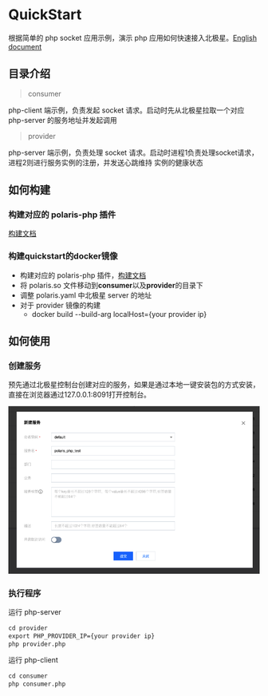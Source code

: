 # QuickStart

根据简单的 php socket 应用示例，演示 php 应用如何快速接入北极星。[English document](./README.md)

## 目录介绍

> consumer

php-client 端示例，负责发起 socket 请求。启动时先从北极星拉取一个对应 php-server 的服务地址并发起调用

> provider

php-server 端示例，负责处理 socket 请求。启动时进程1负责处理socket请求，进程2则进行服务实例的注册，并发送心跳维持
实例的健康状态

## 如何构建

### 构建对应的 polaris-php 插件

[构建文档](../../doc/HowToBuild_ZH.md)

### 构建quickstart的docker镜像

- 构建对应的 polaris-php 插件，[构建文档](../../doc/HowToBuild_ZH.md)
- 将 polaris.so 文件移动到**consumer**以及**provider**的目录下
- 调整 polaris.yaml 中北极星 server 的地址
- 对于 provider 镜像的构建
  - docker build --build-arg localHost={your provider ip}

## 如何使用

### 创建服务

预先通过北极星控制台创建对应的服务，如果是通过本地一键安装包的方式安装，直接在浏览器通过127.0.0.1:8091打开控制台。

![create_service](./image/create_php_service.png)

### 执行程序

运行 php-server

```shell
cd provider
export PHP_PROVIDER_IP={your provider ip}
php provider.php
```

运行 php-client

```shell
cd consumer
php consumer.php
```